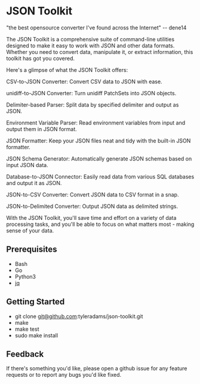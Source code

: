 # JSON Toolkit
"the best opensource converter I've found across the Internet" -- dene14

The JSON Toolkit is a comprehensive suite of command-line utilities designed to make it easy to work with JSON and other data formats. Whether you need to convert data, manipulate it, or extract information, this toolkit has got you covered.

Here's a glimpse of what the JSON Toolkit offers:

CSV-to-JSON Converter: Convert CSV data to JSON with ease.

unidiff-to-JSON Converter: Turn unidiff PatchSets into JSON objects.

Delimiter-based Parser: Split data by specified delimiter and output as JSON.

Environment Variable Parser: Read environment variables from input and output them in JSON format.

JSON Formatter: Keep your JSON files neat and tidy with the built-in JSON formatter.

JSON Schema Generator: Automatically generate JSON schemas based on input JSON data.

Database-to-JSON Connector: Easily read data from various SQL databases and output it as JSON.

JSON-to-CSV Converter: Convert JSON data to CSV format in a snap.

JSON-to-Delimited Converter: Output JSON data as delimited strings.

With the JSON Toolkit, you'll save time and effort on a variety of data processing tasks, and you'll be able to focus on what matters most - making sense of your data.

## Prerequisites

* Bash
* Go
* Python3
* [jq](https://stedolan.github.io/jq/)

## Getting Started

* git clone git@github.com:tyleradams/json-toolkit.git
* make
* make test
* sudo make install

## Feedback
If there's something you'd like, please open a github issue for any feature requests or to report any bugs you'd like fixed.
